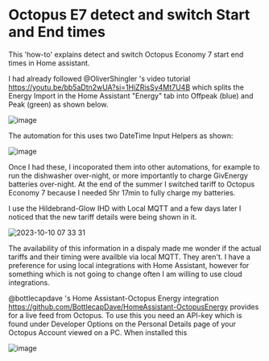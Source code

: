 # Octopus E7 detect and switch Start and End times

This 'how-to' explains detect and switch Octopus Economy 7 start end times in Home assistant.

I had already followed @OliverShingler 's video tutorial https://youtu.be/bb5aDtn2wUA?si=1HiZRisSy4Mt7U4B which splits the Energy Import in the Home Assistant "Energy" tab into Offpeak (blue) and Peak (green) as shown below.

![image](https://github.com/PhillyGilly/OctopusE7startend/assets/56273663/1a56fbfb-7bb2-48dd-9ea4-dd877ee0f76e)

The automation for this uses two DateTime Input Helpers as shown:

![image](https://github.com/PhillyGilly/OctopusE7startend/assets/56273663/17743ba3-db5a-4d38-9d67-c348f4a92521)

Once I had these, I incoporated them into other automations, for example to run the dishwasher over-night, or more importantly to charge GivEnergy batteries over-night.
At the end of the summer I switched tariff to Octopus Economy 7 because I needed 5hr 17min to fully charge my batteries.

I use the Hildebrand-Glow IHD with Local MQTT and a few days later I noticed that the new tariff details were being shown in it.

![2023-10-10 07 33 31](https://github.com/PhillyGilly/OctopusE7startend/assets/56273663/6a30d88a-f055-41c7-9755-957b54bb6a39)

The availability of this information in a dispaly made me wonder if the actual tariffs and their timing were availble via local MQTT. They aren't.
I have a preference for using local integrations with Home Assistant, however for something which is not going to change often I am willing to use cloud integrations.

@bottlecapdave 's Home Assistant-Octopus Energy integration https://github.com/BottlecapDave/HomeAssistant-OctopusEnergy provides for a live feed from Octopus.
To use this you need an API-key which is found under Developer Options on the Personal Details page of your Octopus Account viewed on a PC.
When installed this 

![image](https://github.com/PhillyGilly/OctopusE7startend/assets/56273663/1ae069d9-b430-4803-a21c-3ba908dd30e7)
 
